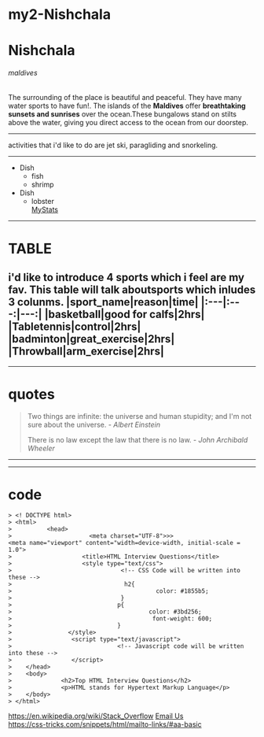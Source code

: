 # my2-Nishchala
# Nishchala
###### maldives
The surrounding of the place is beautiful and peaceful. They have many water sports to have fun!. The islands of the **Maldives** offer **breathtaking sunsets and sunrises** over the ocean.These bungalows stand on stilts above the water, giving you direct access to the ocean from our doorstep.

 ***
 activities that i'd like to do are jet ski, paragliding and snorkeling.
 ***

* Dish
    * fish
    * shrimp
* Dish
    * lobster    
[MyStats](MyStats.md)

---
# TABLE
i'd like to introduce 4 sports which i feel are my fav.
This table will talk aboutsports which inludes 3 colunms.
|sport_name|reason|time|
|:---|:---:|---:|
|basketball|good for calfs|2hrs|
|Tabletennis|control|2hrs|
|badminton|great_exercise|2hrs|
|Throwball|arm_exercise|2hrs|
---

---
# quotes
> Two things are infinite: the universe and human stupidity; and I'm not sure about the universe. - _Albert Einstein_
>
>There is no law except the law that there is no law. - _John Archibald Wheeler_
---

---
# code
```
> <! DOCTYPE html>
> <html>
>          <head>
>                      <meta charset="UTF-8">>>                   <meta name="viewport" content="width=device-width, initial-scale = 1.0">
>                    <title>HTML Interview Questions</title>
>                    <style type="text/css">
>                               <!-- CSS Code will be written into these -->
>                                h2{
>                                         color: #1855b5;
>                               }
>                              p{
>                                       color: #3bd256;
>                                        font-weight: 600;
>                              }
>                </style>
>                 <script type="text/javascript">
>                              <!-- Javascript code will be written into these -->
>                 </script>
>    </head>
>    <body>
>              <h2>Top HTML Interview Questions</h2>
>              <p>HTML stands for Hypertext Markup Language</p>
>    </body>
> </html>
```
https://en.wikipedia.org/wiki/Stack_Overflow
<a href="mailto:someone@yoursite.com">Email Us</a>  
https://css-tricks.com/snippets/html/mailto-links/#aa-basic



